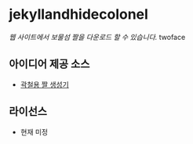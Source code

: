 # jekyllandhidecolonel

*웹 사이트에서 보물섬 짤을 다운로드 할 수 있습니다.*
twoface

## 아이디어 제공 소스

- [곽철용 짤 생성기](https://github.com/wormwlrm/kwakcheolyong)

## 라이선스

- 현재 미정
